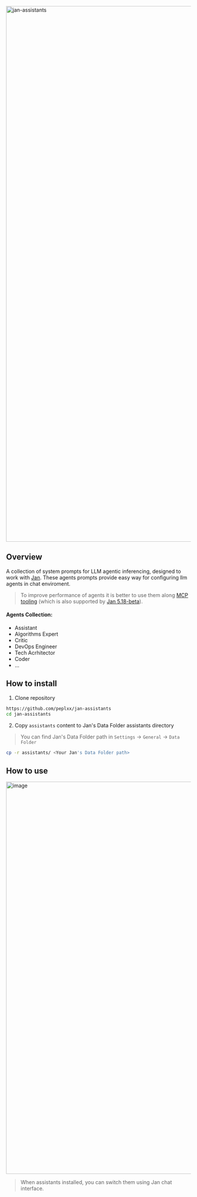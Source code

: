 <img width="1460" alt="jan-assistants" src="https://github.com/user-attachments/assets/0d156aeb-96e2-4ccb-bd1a-62691fb26737" />

## Overview

A collection of system prompts for LLM agentic inferencing, designed to work with [Jan](https://github.com/menloreresearch/jan). These agents prompts provide easy way for configuring llm agents in chat enviroment.
> To improve performance of agents it is better to use them along [MCP tooling](https://modelcontextprotocol.io/introduction) (which is also supported by [Jan 5.18-beta](https://github.com/menloresearch/jan/releases/tag/v0.5.18-rc6-beta)).
#### Agents Collection:

- Assistant
- Algorithms Expert
- Critic
- DevOps Engineer
- Tech Acrhitector
- Coder
- ...

## How to install

1. Clone repository
```bash
https://github.com/peplxx/jan-assistants
cd jan-assistants
```
2. Copy `assistants` content to Jan's Data Folder assistants directory
> You can find Jan's Data Folder path in `Settings` -> `General` -> `Data Folder`
```bash
cp -r assistants/ <Your Jan's Data Folder path>
```
## How to use

<img width="1069" alt="image" src="https://github.com/user-attachments/assets/c5439b4f-cb7b-4d93-b9da-8eecda6b99b5" />

> When assistants installed, you can switch them using Jan chat interface.
